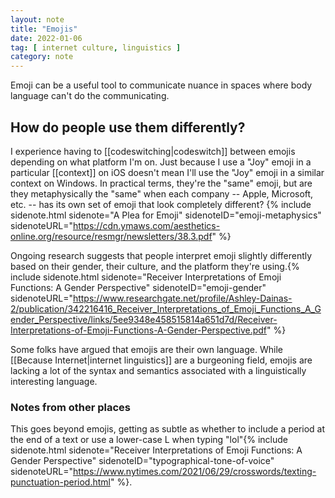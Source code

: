 ```yaml
---
layout: note
title: "Emojis"
date: 2022-01-06
tag: [ internet culture, linguistics ]
category: note
---
```


Emoji can be a useful tool to communicate nuance in spaces where body language can't do the communicating. 

## How do people use them differently?

I experience having to [[codeswitching|codeswitch]] between emojis depending on what platform I'm on. Just because I use a "Joy" emoji in a particular [[context]] on iOS doesn't mean I'll use the "Joy" emoji in a similar context on Windows. In practical terms, they're the "same" emoji, but are they metaphysically the "same" when each company -- Apple, Microsoft, etc. -- has its own set of emoji that look completely different? {% include sidenote.html sidenote="A Plea for Emoji" sidenoteID="emoji-metaphysics" sidenoteURL="https://cdn.ymaws.com/aesthetics-online.org/resource/resmgr/newsletters/38.3.pdf" %}

Ongoing research suggests that people interpret emoji slightly differently based on their gender, their culture, and the platform they're using.{% include sidenote.html sidenote="Receiver Interpretations of Emoji Functions: A Gender Perspective" sidenoteID="emoji-gender" sidenoteURL="https://www.researchgate.net/profile/Ashley-Dainas-2/publication/342216416_Receiver_Interpretations_of_Emoji_Functions_A_Gender_Perspective/links/5ee9348e458515814a651d7d/Receiver-Interpretations-of-Emoji-Functions-A-Gender-Perspective.pdf" %}

Some folks have argued that emojis are their own language. While [[Because Internet|internet linguistics]] are a burgeoning field, emojis are lacking a lot of the syntax and semantics associated with a linguistically interesting language. 

### Notes from other places

This goes beyond emojis, getting as subtle as whether to include a period at the end of a text or use a lower-case L when typing "lol"{% include sidenote.html sidenote="Receiver Interpretations of Emoji Functions: A Gender Perspective" sidenoteID="typographical-tone-of-voice" sidenoteURL="https://www.nytimes.com/2021/06/29/crosswords/texting-punctuation-period.html" %}. 
